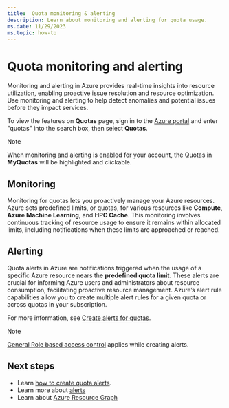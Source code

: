 ```yaml
---
title:  Quota monitoring & alerting
description: Learn about monitoring and alerting for quota usage.
ms.date: 11/29/2023
ms.topic: how-to
---
```


# Quota monitoring and alerting

Monitoring and alerting in Azure provides real-time insights into resource utilization, enabling proactive issue resolution and resource optimization. Use monitoring and alerting to help detect anomalies and potential issues before they impact services.

To view the features on **Quotas** page, sign in to the [Azure portal](https://portal.azure.com) and enter "quotas" into the search box, then select **Quotas**.

> [!NOTE]
> When monitoring and alerting is enabled for your account, the Quotas in **MyQuotas** will be highlighted and clickable.

## Monitoring

Monitoring for quotas lets you proactively manage your Azure resources. Azure sets predefined limits, or quotas, for various resources like **Compute**, **Azure Machine Learning**, and **HPC Cache**. This monitoring involves continuous tracking of resource usage to ensure it remains within allocated limits, including notifications when these limits are approached or reached.

## Alerting

Quota alerts in Azure are notifications triggered when the usage of a specific Azure resource nears the **predefined quota limit**. These alerts are crucial for informing Azure users and administrators about resource consumption, facilitating proactive resource management. Azure’s alert rule capabilities allow you to create multiple alert rules for a given quota or across quotas in your subscription.

For more information, see [Create alerts for quotas](how-to-guide-monitoring-alerting.md).

> [!NOTE]
> [General Role based access control](../azure-monitor/alerts/alerts-overview.md#azure-role-based-access-control-for-alerts) applies while creating alerts.  

## Next steps

- Learn [how to create quota alerts](how-to-guide-monitoring-alerting.md).
- Learn more about [alerts](../azure-monitor/alerts/alerts-overview.md)
- Learn about [Azure Resource Graph](../governance/resource-graph/overview.md)

